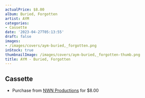 ```yaml
---
actualPrice: $8.00
album: Buried, Forgotten
artist: AYM
categories:
- Cassette
date: '2023-04-27T05:13:55'
draft: false
images:
- /images/covers/aym-buried,_forgotten.png
inStock: true
thumbnailImage: /images/covers/aym-buried,_forgotten-thumb.png
title: AYM - Buried, Forgotten
---
```


## Cassette
* Purchase from [NWN Productions](http://shop.nwnprod.com/index.php?route=product/product&path=73&product_id=11143&sort=pd.name&order=ASC) for $8.00
